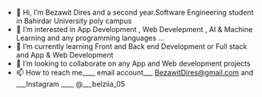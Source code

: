 - 👋 Hi, I’m Bezawit Dires and a second year.Software Engineering student in Bahirdar University poly campus
- 👀 I’m interested in App Development , Web Develepment , AI & Machine Learning and any programming languages ...
- 🌱 I’m currently learning Front and Back end Development or Full stack and App & Web Development 
- 💞️ I’m looking to collaborate on any App and Web development projects
- 📫 How to reach me____ email account___ BezawitDires@gmail.com and ___Instagram ____ @___belziia_05


<!---
bezawit-05/bezawit-05 is a ✨ special ✨ repository because its `README.md` (this file) appears on your GitHub profile.
You can click the Preview link to take a look at your changes.
--->
